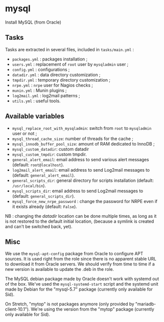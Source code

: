 # mysql

Install MySQL (from Oracle)

## Tasks

Tasks are extracted in several files, included in `tasks/main.yml` :

* `packages.yml` : packages installation ;
* `users.yml` : replacement of `root` user by `mysqladmin` user ;
* `config.yml` : configurations ;
* `datadir.yml` : data directory customization ;
* `tmpdir.yml` : temporary directory customization ;
* `nrpe.yml` : `nrpe` user for Nagios checks ;
* `munin.yml` : Munin plugins ;
* `log2mail.yml` : log2mail patterns ;
* `utils.yml` : useful tools.

## Available variables

* `mysql_replace_root_with_mysqladmin`: switch from `root` to `mysqladmin` user or not ;
* `mysql_thread_cache_size`: number of threads for the cache ;
* `mysql_innodb_buffer_pool_size`: amount of RAM dedicated to InnoDB ;
* `mysql_custom_datadir`: custom datadir
* `mysql_custom_tmpdir`: custom tmpdir.
* `general_alert_email`: email address to send various alert messages (default: `root@localhost`).
* `log2mail_alert_email`: email address to send Log2mail messages to (default: `general_alert_email`).
* `general_scripts_dir`: general directory for scripts installation (default: `/usr/local/bin`).
* `mysql_scripts_dir`: email address to send Log2mail messages to (default: `general_scripts_dir`).
* `mysql_force_new_nrpe_password` : change the password for NRPE even if it exists already (default: `False`).

NB : changing the _datadir_ location can be done multiple times, as long as it is not restored to the default initial location, (because a symlink is created and can't be switched back, yet).

## Misc

We use the `mysql-apt-config` package from Oracle to configure APT sources. It is used right from the role since there is no apparent stable URL to download it from Oracle servers. We should verify from time to time if a new version is available to update the .deb in the role.

The MySQL debian package made by Oracle doesn't work with systemd out of the box. We've used the `mysql-systemd-start` script and the systemd unit made by Debian for the "mysql-5.7" package (currently only available for Sid).

On Stretch, "mytop" is not packages anymore (only provided by "mariadb-client-10.1"). We're using the version from the "mytop" package (currently only available for Sid).
